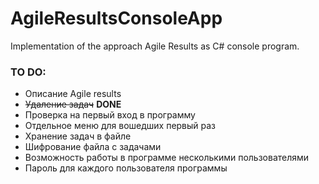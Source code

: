 # AgileResultsConsoleApp
Implementation of the  approach Agile Results as C# console program.

###  TO DO:
* Описание Agile results
* ~~Удаление задач~~ **DONE**
* Проверка на первый вход в программу
* Отдельное меню для вошедших первый раз
* Хранение задач в файле
* Шифрование файла с задачами
* Возможность работы в программе несколькими пользователями
* Пароль для каждого пользователя программы
